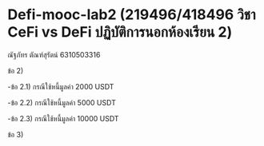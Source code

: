 # Defi-mooc-lab2 (219496/418496 วิชา CeFi vs DeFi ปฏิบัติการนอกห้องเรียน 2)

ณัฐภัทร ตัณฑ์สุรัตน์ 6310503316

ข้อ 2)

  -ข้อ 2.1) กรณีใช้หนี้มูลค่า 2000 USDT

  -ข้อ 2.2) กรณีใช้หนี้มูลค่า 5000 USDT

  -ข้อ 2.3) กรณีใช้หนี้มูลค่า 10000 USDT

ข้อ 3) 
